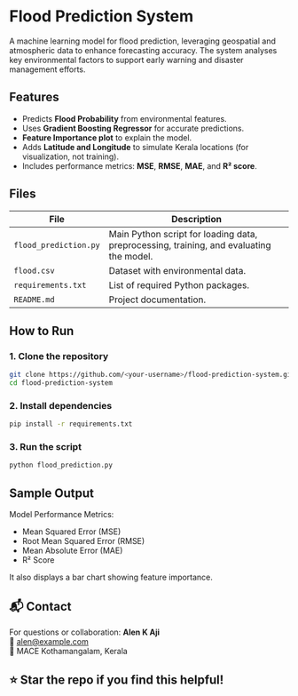 # Flood Prediction System 
A machine learning model for flood prediction, leveraging geospatial and atmospheric data to enhance forecasting accuracy. The system analyses key environmental factors to support early warning and disaster management efforts.

##  Features
- Predicts **Flood Probability** from environmental features.
- Uses **Gradient Boosting Regressor** for accurate predictions.
- **Feature Importance plot** to explain the model.
- Adds **Latitude and Longitude** to simulate Kerala locations (for visualization, not training).
- Includes performance metrics: **MSE**, **RMSE**, **MAE**, and **R² score**.

## Files
|          File          |                                       Description                                       |
|------------------------|-----------------------------------------------------------------------------------------|
| `flood_prediction.py`  | Main Python script for loading data, preprocessing, training, and evaluating the model. |
| `flood.csv`            | Dataset with environmental data.                                                        |
| `requirements.txt`     | List of required Python packages.                                                       |
| `README.md`            | Project documentation.                                                                  |



##  How to Run

### 1. Clone the repository
```bash
git clone https://github.com/<your-username>/flood-prediction-system.git
cd flood-prediction-system
```

### 2. Install dependencies
```bash
pip install -r requirements.txt
```

### 3. Run the script
```bash
python flood_prediction.py
```


##  Sample Output
Model Performance Metrics:
- Mean Squared Error (MSE)
- Root Mean Squared Error (RMSE)
- Mean Absolute Error (MAE)
- R² Score

It also displays a bar chart showing feature importance.


## 📬 Contact
For questions or collaboration:
**Alen K Aji**  
📧 alen@example.com  
📍 MACE Kothamangalam, Kerala


## ⭐️ Star the repo if you find this helpful!
